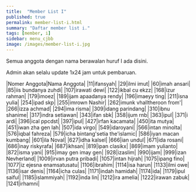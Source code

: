```yaml
---
title:  "Member List I"
published: true
permalink: member-list-i.html
summary: "Daftar member list i."
tags: [member, i]
sidebar: menu_cjbb
image: /images/member-list-i.jpg
---
```


Semua anggota dengan nama berawalan huruf I ada disini.

Admin akan selalu update 1x24 jam untuk pembaruan.

|Nomer Anggota|Nama Anggota|
|11|ifansyah|
|29|ilmi imut|
|60|imah ansari|
|85|iis bundanya zuhdi|
|107|irawati dewi|
|122|ikbal cu ekzz|
|168|izur rahman|
|179|imoez|
|189|ijam apaadanya rendy|
|196|imaeyy ting|
|211|isna yulia|
|254|ipad skp|
|255|imrown Nashir|
|262|imunk vhalltheroon from'|
|266|izza achmad|
|294|ima risma|
|309|idang parindang|
|310|ibnu shanime|
|317|indra setiawan|
|343|ifan sbk|
|358|ijum rnb|
|363|ipul|
|371|i ardi|
|396|ical ppcdst|
|397|ipul|
|427|irfan kacamata|
|450|ita mutya|
|451|iwan zha gen lah|
|507|ida virgo|
|549|idaroyani|
|566|intan minolta|
|576|iqbal fahreza|
|579|icha bintang'setia the'islamic|
|586|iyan macan kumbang|
|601|ila Noval|
|627|idha kalsel|
|666|ian undul|
|671|ida rosani|
|686|inay riskyrafa|
|687|ikhsan|
|819|ipan clasikx|
|869|imam yulianto|
|872|isma yani|
|915|imay gen imay gen|
|928|izaslim|
|990|ijam|
|999|izan Nevherland|
|1009|irvan putra pribadi|
|1057|intan hijrah|
|1075|ipang fino|
|1077|iz ejesna enamsatusatu|
|1106|ibrahim|
|1114|isa harun|
|1133|ilmi owe|
|1136|isar denis|
|1164|icha culas|
|1171|indah hamidah|
|1174|ida|
|1179|ipul saiful|
|1185|islammiyah|
|1192|inda lin|
|1212|ira amelia|
|1222|irawan zabuk|
|1241|irhamni|
